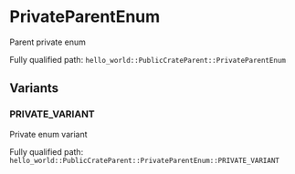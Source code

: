 # PrivateParentEnum

Parent private enum


Fully qualified path: `hello_world::PublicCrateParent::PrivateParentEnum`

## Variants

### PRIVATE_VARIANT

Private enum variant

Fully qualified path: `hello_world::PublicCrateParent::PrivateParentEnum::PRIVATE_VARIANT`


